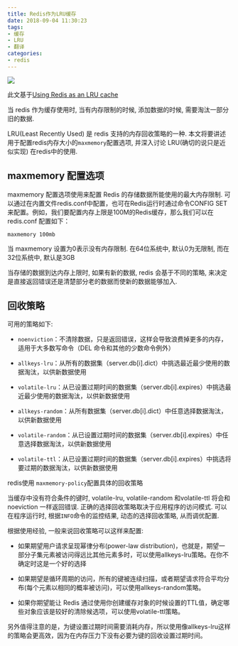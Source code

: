```yaml
---
title: Redis作为LRU缓存
date: 2018-09-04 11:30:23
tags:
- 缓存
- LRU
- 翻译
categories:
- redis
---
```


![](http://p3euxxfa8.bkt.clouddn.com//18-9-4/97767057.jpg)

此文基于[Using Redis as an LRU cache](https://redis.io/topics/lru-cache)

当 redis 作为缓存使用时, 当有内存限制的时候, 添加数据的时候, 需要淘汰一部分旧的数据. 

LRU(Least Recently Used) 是 redis 支持的内存回收策略的一种. 本文将要讲述用于配置redis内存大小的`maxmemory`配置选项, 并深入讨论 LRU(确切的说只是近似实现) 在redis中的使用.

## maxmemory 配置选项
maxmemory 配置选项使用来配置 Redis 的存储数据所能使用的最大内存限制. 可以通过在内置文件redis.conf中配置，也可在Redis运行时通过命令CONFIG SET来配置。例如，我们要配置内存上限是100M的Redis缓存，那么我们可以在 redis.conf 配置如下：
```
maxmemory 100mb
```

当 maxmemory 设置为0表示没有内存限制. 在64位系统中, 默认0为无限制, 而在32位系统中, 默认是3GB

当存储的数据到达内存上限时, 如果有新的数据, redis 会基于不同的策略, 来决定是直接返回错误还是清楚部分老的数据而使新的数据能够加入.

## 回收策略
可用的策略如下:
- `noenviction`：不清除数据，只是返回错误，这样会导致浪费掉更多的内存，适用于大多数写命令（DEL 命令和其他的少数命令例外）

- `allkeys-lru`：从所有的数据集（server.db[i].dict）中挑选最近最少使用的数据淘汰，以供新数据使用

- `volatile-lru`：从已设置过期时间的数据集（server.db[i].expires）中挑选最近最少使用的数据淘汰，以供新数据使用

- `allkeys-random`：从所有数据集（server.db[i].dict）中任意选择数据淘汰，以供新数据使用

- `volatile-random`：从已设置过期时间的数据集（server.db[i].expires）中任意选择数据淘汰，以供新数据使用

- `volatile-ttl`：从已设置过期时间的数据集（server.db[i].expires）中挑选将要过期的数据淘汰，以供新数据使用

redis使用 `maxmemory-policy`配置具体的回收策略

当缓存中没有符合条件的键时, volatile-lru, volatile-random 和volatile-ttl 将会和 noeviction 一样返回错误. 正确的选择回收策略取决于应用程序的访问模式. 可以在程序运行时, 根据`INFO`命令的监控结果, 动态的选择回收策略, 从而调优配置.

根据使用经验, 一般来说回收策略可以这样来配置:
- 如果期望用户请求呈现幂律分布(power-law distribution)，也就是，期望一部分子集元素被访问得远比其他元素多时，可以使用allkeys-lru策略。在你不确定时这是一个好的选择

- 如果期望是循环周期的访问，所有的键被连续扫描，或者期望请求符合平均分布(每个元素以相同的概率被访问)，可以使用allkeys-random策略。

- 如果你期望能让 Redis 通过使用你创建缓存对象的时候设置的TTL值，确定哪些对象应该是较好的清除候选项，可以使用volatile-ttl策略。

另外值得注意的是，为键设置过期时间需要消耗内存，所以使用像allkeys-lru这样的策略会更高效，因为在内存压力下没有必要为键的回收设置过期时间。

